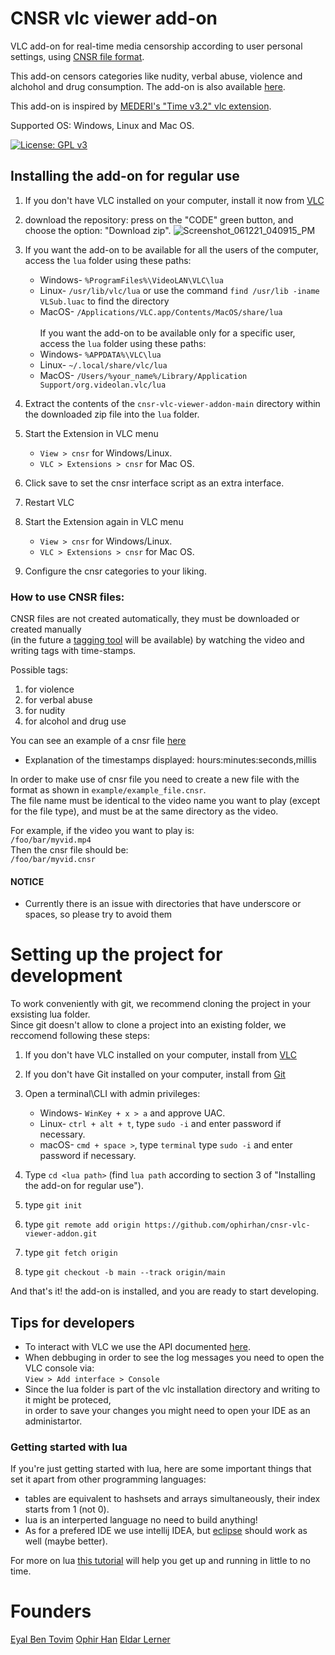 # CNSR vlc viewer add-on

VLC add-on for real-time media censorship according to user personal settings,
using [CNSR file format](https://github.com/ophirhan/cnsr-file-format-specification).

This add-on censors categories like nudity, verbal abuse, violence and alchohol and drug consumption.
The add-on is also available [here](https://addons.videolan.org/p/1537958/).

This add-on is inspired by [MEDERI's "Time v3.2" vlc extension](https://addons.videolan.org/p/1154032/).

Supported OS: Windows, Linux and Mac OS.

[![License: GPL v3](https://img.shields.io/badge/License-GPLv3-blue.svg)](https://www.gnu.org/licenses/gpl-3.0)

## Installing the add-on for regular use

1. If you don't have VLC installed on your computer, install it now from [VLC](https://www.videolan.org/)
2. download the repository: press on the "CODE" green button, and choose the option: "Download zip".
![Screenshot_061221_040915_PM](https://user-images.githubusercontent.com/19567966/121777049-c8d80580-cb98-11eb-9ac7-6db63a0c518f.jpg)
			       
3. If you want the add-on to be available for all the users of the 
    computer, access the `lua` folder using these paths:
   - Windows- `%ProgramFiles%\VideoLAN\VLC\lua`<br/>
   - Linux- `/usr/lib/vlc/lua` or use the command `find /usr/lib -iname VLSub.luac` to find the directory <br/>
   - MacOS- `/Applications/VLC.app/Contents/MacOS/share/lua`<br/>
     <br/>
   If you want the add-on to be available only for a specific user,
   access the `lua` folder using these paths:
   - Windows- `%APPDATA%\VLC\lua`<br/>
   - Linux- `~/.local/share/vlc/lua`<br/>
   - MacOS- `/Users/%your_name%/Library/Application Support/org.videolan.vlc/lua`<br/>
  
4. Extract the contents of the `cnsr-vlc-viewer-addon-main` directory within the downloaded zip file into the `lua` folder.
5. Start the Extension in VLC menu
    - `View > cnsr` for Windows/Linux.
    - `VLC > Extensions > cnsr` for Mac OS.
6. Click save to set the cnsr interface script as an extra interface.
7. Restart VLC
8. Start the Extension again in VLC menu
    - `View > cnsr` for Windows/Linux.
    - `VLC > Extensions > cnsr` for Mac OS.
9. Configure the cnsr categories to your liking.

### How to use CNSR files:
CNSR files are not created automatically, they must be downloaded or created manually<br/>
(in the future a [tagging tool](https://github.com/ophirhan/cnsr-tagging-tool) will be available) 
by watching the video and writing tags with time-stamps.<br/>

Possible tags:<br/>
1. for violence<br/>
2. for verbal abuse<br/>
3. for nudity<br/>
4. for alcohol and drug use<br/>

You can see an example of a cnsr file [here](https://github.com/ophirhan/cnsr-vlc-viewer-addon/tree/main/example)<br/>
- Explanation of the timestamps displayed: hours:minutes:seconds,millis

In order to make use of cnsr file you need to create a new file with the format as shown in `example/example_file.cnsr`.<br/>
The file name must be identical to the video name you want to play (except for the file type), and must be at the same directory as the video.

For example, if the video you want to play is: <br>
`/foo/bar/myvid.mp4` <br>
Then the cnsr file should be: <br>
`/foo/bar/myvid.cnsr`

#### NOTICE
- Currently there is an issue with directories that have underscore or spaces, so please try to avoid them


# Setting up the project for development
To work conveniently with git, we recommend cloning the project in your exsisting lua folder.<br/>
Since git doesn't allow to clone a project into an existing folder, we reccomend following these steps:

1. If you don't have VLC installed on your computer, install from [VLC](https://www.videolan.org/)

2. If you don't have Git installed on your computer, install from [Git](https://git-scm.com/downloads)

3. Open a terminal\CLI with admin privileges:
    - Windows- `WinKey + x > a` and approve UAC.
    - Linux- `ctrl + alt + t`, type `sudo -i` and enter password if necessary.
    - macOS- `cmd + space >`, type `terminal` type `sudo -i` and enter password if necessary.
    
4. Type `cd <lua path>` (find `lua path` according to section 3 of "Installing the add-on for regular use").
5. type `git init`
6. type `git remote add origin https://github.com/ophirhan/cnsr-vlc-viewer-addon.git`
7. type `git fetch origin`
8. type `git checkout -b main --track origin/main`

And that's it! the add-on is installed, and you are ready to start developing.<br/>

## Tips for developers
- To interact with VLC we use the API documented [here](https://github.com/videolan/vlc/blob/master/share/lua/README.txt).
- When debbuging in order to see the log messages you need to open the VLC console via:<br/>
`View > Add interface > Console`<br/>
- Since the lua folder is part of the vlc installation directory and writing to it might be proteced,<br/>
in order to save your changes you might need to open your IDE as an administartor.<br/>
### Getting started with lua
If you're just getting started with lua, here are some important things that set it apart from other programming languages:<br/>
- tables are equivalent to hashsets and arrays simultaneously, their index starts from 1 (not 0).<br/>
- lua is an interperted language no need to build anything!<br/>
- As for a prefered IDE we use intellij IDEA, but [eclipse](https://www.eclipse.org/ldt/#installation) should work as well (maybe better).<br/>

For more on lua [this tutorial](https://www.tutorialspoint.com/lua/index.htm) will help you get up and running in little to no time.<br/>


# Founders

[Eyal Ben Tovim](https://github.com/eyal1889) [Ophir Han](https://github.com/ophirhan) [Eldar Lerner](https://github.com/eldarlerner)

